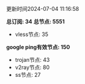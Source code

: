 更新时间2024-07-04 11:16:58

**总订阅: 34**
**总节点: 5551**
- vless节点: 35

**google ping有效节点: 150**
- trojan节点: 43
- v2ray节点: 80
- ss节点: 27
